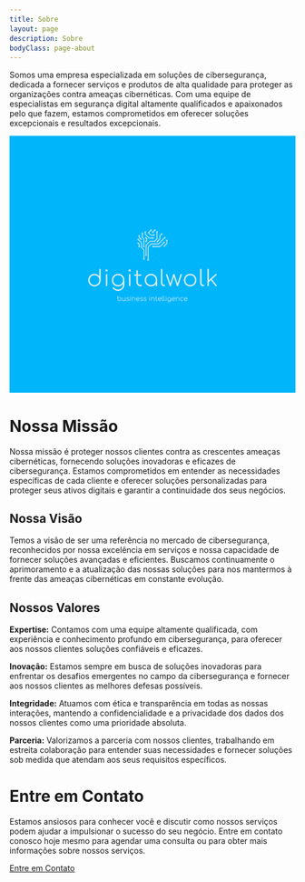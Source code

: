```yaml
---
title: Sobre
layout: page
description: Sobre
bodyClass: page-about
---
```


Somos uma empresa especializada em soluções de cibersegurança, dedicada a fornecer serviços e produtos de alta qualidade para proteger as organizações contra ameaças cibernéticas. Com uma equipe de especialistas em segurança digital altamente qualificados e apaixonados pelo que fazem, estamos comprometidos em oferecer soluções excepcionais e resultados excepcionais.


![Accounting Services](/images/brandmark-design-1920x1720.png)

# Nossa Missão

Nossa missão é proteger nossos clientes contra as crescentes ameaças cibernéticas, fornecendo soluções inovadoras e eficazes de cibersegurança. Estamos comprometidos em entender as necessidades específicas de cada cliente e oferecer soluções personalizadas para proteger seus ativos digitais e garantir a continuidade dos seus negócios.

## Nossa Visão

Temos a visão de ser uma referência no mercado de cibersegurança, reconhecidos por nossa excelência em serviços e nossa capacidade de fornecer soluções avançadas e eficientes. Buscamos continuamente o aprimoramento e a atualização das nossas soluções para nos mantermos à frente das ameaças cibernéticas em constante evolução.

## Nossos Valores

**Expertise:** Contamos com uma equipe altamente qualificada, com experiência e conhecimento profundo em cibersegurança, para oferecer aos nossos clientes soluções confiáveis e eficazes.

**Inovação:** Estamos sempre em busca de soluções inovadoras para enfrentar os desafios emergentes no campo da cibersegurança e fornecer aos nossos clientes as melhores defesas possíveis.

**Integridade:** Atuamos com ética e transparência em todas as nossas interações, mantendo a confidencialidade e a privacidade dos dados dos nossos clientes como uma prioridade absoluta.

**Parceria:** Valorizamos a parceria com nossos clientes, trabalhando em estreita colaboração para entender suas necessidades e fornecer soluções sob medida que atendam aos seus requisitos específicos.

# Entre em Contato

Estamos ansiosos para conhecer você e discutir como nossos serviços podem ajudar a impulsionar o sucesso do seu negócio. Entre em contato conosco hoje mesmo para agendar uma consulta ou para obter mais informações sobre nossos serviços.


 <div class="row justify-content-center">
    <div class="col-auto">
      <a class="button button-primary" href="{{ "contact" | relative_url }}">Entre em Contato</a>
    </div>
</div>